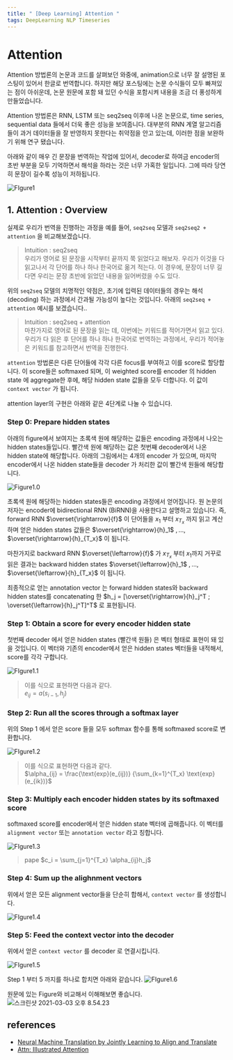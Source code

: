 ```yaml
---
title: " [Deep Learning] Attention "
tags: DeepLearning NLP Timeseries
---
```


# Attention

Attention 방법론의 논문과 코드를 살펴보던 와중에, animation으로 너무 잘 설명된 포스팅이 있어서 한글로 번역합니다. 하지만 해당 포스팅에는 논문 수식들이 모두 빠져있는 점이 아쉬운데, 논문 원문에 포함 돼 있던 수식을 포함시켜 내용을 조금 더 풍성하게 만들었습니다.

Attention 방법론은 RNN, LSTM 또는 seq2seq 이후에 나온 논문으로, time series, sequential data 들에서 더욱 좋은 성능을 보여줍니다. 대부분의 RNN 계열 알고리즘들이 과거 데이터들을 잘 반영하지 못한다는 취약점을 안고 있는데, 이러한 점을 보완하기 위해 연구 됐습니다.

아래와 같이 매우 긴 문장을 번역하는 작업에 있어서, decoder로 하여금 encoder의 초반 부분을 모두 기억하면서 해석을 하라는 것은 너무 가혹한 일입니다. 그에 따라 당연히 문장이 길수록 성능이 저하됩니다.

![FIgure1](https://i.imgur.com/GdyVRaJ.png)

## 1. Attention : Overview

실제로 우리가 번역을 진행하는 과정을 예를 들어, `seq2seq` 모델과 `seq2seq2 + attention` 을 비교해보겠습니다.

> Intuition : seq2seq<br>
> 우리가 영어로 된 문장을 시작부터 끝까지 쭉 읽었다고 해보자. 우리가 이것을 다 읽고나서 각 단어를 하나 하나 한국어로 옮겨 적는다. 이 경우에, 문장이 너무 길다면 우리는 문장 초반에 읽었던 내용을 잃어버렸을 수도 있다.

위의 `seq2seq` 모델의 치명적인 약점은, 초기에 입력된 데이터들의 경우는 해석 (decoding) 하는 과정에서 간과될 가능성이 높다는 것입니다. 아래의 `seq2seq + attention` 예시를 보겠습니다..

> Intuition : seq2seq + attention<br>
> 마찬가지로 영어로 된 문장을 읽는 데, 이번에는 키워드를 적어가면서 읽고 있다. 우리가 다 읽은 후 단어를 하나 하나 한국어로 번역하는 과정에서, 우리가 적어놓은 키워드를 참고하면서 번역을 진행한다.

`attention` 방법론은 다른 단어들에 각각 다른 focus를 부여하고 이를 score로 할당합니다. 이 score들은 softmaxed 되며, 이 weighted score를 encoder 의 hidden state 에 aggregate한 후에, 해당 hidden state 값들을 모두 더합니다. 이 값이 `context vector` 가 됩니다.

attention layer의 구현은 아래와 같은 4단계로 나눌 수 있습니다.

### Step 0: Prepare hidden states

아래의 figure에서 보여지는 초록색 원에 해당하는 값들은 encoding 과정에서 나오는 hidden states들입니다. 빨간색 원에 해당하는 값은 첫번째 decoder에서 나온 hidden state에 해당합니다. 아래의 그림에서는 4개의 encoder 가 있으며, 마지막 encoder에서 나온 hidden state들을 decoder 가 처리한 값이 빨간색 원들에 해당합니다.

![Figure1.0](https://i.imgur.com/Rn21qwk.gif)

초록색 원에 해당하는 hidden states들은 encoding 과정에서 얻어집니다. 원 논문의 저자는 encoder에 bidirectional RNN (BiRNN)을 사용한다고 설명하고 있습니다. 즉, forward RNN $\overset{\rightarrow}{f}$ 이 단어들을 $x_1$ 부터 $x_{T_x}$ 까지 읽고 계산하며 얻은 hidden states 값들은 $\overset{\rightarrow}{h}_1$ $, \dots ,$  $\overset{\rightarrow}{h}_{T_x}$ 이 됩니다.

마찬가지로 backward RNN $\overset{\leftarrow}{f}$ 가 $x_{T_x}$ 부터 $x_1$까지 거꾸로 읽은 결과는 backward hidden states $\overset{\leftarrow}{h}_1$ $, \dots,$ $\overset{\leftarrow}{h}_{T_x}$ 이 됩니다.

최종적으로 얻는 annotation vector 는 forward hidden states와 backward hidden states를 concatenating 한 $h_j = [\overset{\rightarrow}{h}_j^T ; \overset{\leftarrow}{h}_j^T]^T$ 로 표현됩니다.

### Step 1: Obtain a score for every encoder hidden state

첫번째 decoder 에서 얻은 hidden states (빨간색 원들) 은 벡터 형태로 표현이 돼 있을 것입니다. 이 벡터와 기존의 encoder에서 얻은 hidden states 벡터들을 내적해서, score를 각각 구합니다.

![FIgure1.1](https://i.imgur.com/oJRt9fh.gif)

> 이를 식으로 표현하면 다음과 같다. <br>
> $e_{ij} = a(s_{i-1}, h_j)$

### Step 2: Run all the scores through a softmax layer

위의 Step 1 에서 얻은 score 들을 모두 softmax 함수를 통해 softmaxed score로 변환합니다.

![FIgure1.2](https://i.imgur.com/0lqeh4T.gif)

> 이를 식으로 표현하면 다음과 같다.<br>
> $\alpha_{ij} = \frac{\text{exp}(e_{ij})} {\sum_{k=1}^{T_x} \text{exp}(e_{ik})}$

### Step 3: Multiply each encoder hidden states by its softmaxed score

softmaxed score를 encoder에서 얻은 hidden state 벡터에 곱해줍니다. 이 벡터를 `alignment vector` 또는 `annotation vector` 라고 칭합니다.

![FIgure1.3](https://i.imgur.com/EINO31S.gif)

> pape $c_i = \sum_{j=1}^{T_x} \alpha_{ij}h_j$

### Step 4: Sum up the alighnment vectors

위에서 얻은 모든 alignment vector들을 단순히 합해서, `context vector` 를 생성합니다.

![FIgure1.4](https://i.imgur.com/NEV0Clo.gif)

### Step 5: Feed the context vector into the decoder

위에서 얻은 `context vector` 를 decoder 로 연결시킵니다.

![FIgure1.5](https://i.imgur.com/nWkOZ4q.gif)

Step 1 부터 5 까지를 하나로 합치면 아래와 같습니다.
![FIgure1.6](https://i.imgur.com/stA5DGN.gif)

원문에 있는 Figure와 비교해서 이해해보면 좋습니다.
![스크린샷 2021-03-03 오후 8.54.23](https://i.imgur.com/oyBu3xh.png)


## references <br>
- [Neural Machine Translation by Jointly Learning to Align and Translate](https://arxiv.org/abs/1409.0473)
- [Attn: Illustrated Attention
](https://towardsdatascience.com/attn-illustrated-attention-5ec4ad276ee3)
